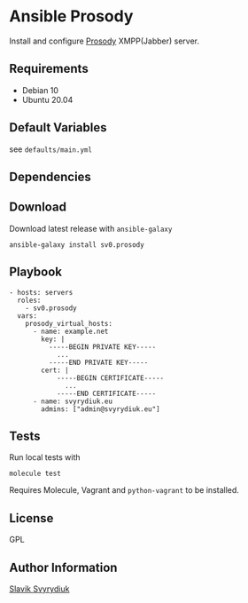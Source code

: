 Ansible Prosody
===============

Install and configure [Prosody](http://prosody.im/) XMPP(Jabber) server.

## Requirements

  - Debian 10
  - Ubuntu 20.04

## Default Variables

see `defaults/main.yml`


## Dependencies


## Download

Download latest release with `ansible-galaxy`

    ansible-galaxy install sv0.prosody


## Playbook

    - hosts: servers
      roles:
        - sv0.prosody
      vars:
        prosody_virtual_hosts:
          - name: example.net
            key: |
              -----BEGIN PRIVATE KEY-----
                ...
              -----END PRIVATE KEY-----
            cert: |
                -----BEGIN CERTIFICATE-----
                  ...
                -----END CERTIFICATE-----
          - name: svyrydiuk.eu
            admins: ["admin@svyrydiuk.eu"]


## Tests


Run local tests with

    molecule test

Requires Molecule, Vagrant and `python-vagrant` to be installed.

## License

GPL

## Author Information

[Slavik Svyrydiuk](https://slavik.svyrydiuk.eu/about.html)
